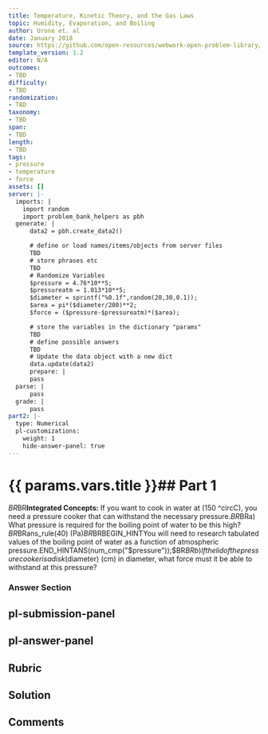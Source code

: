 ```yaml
---
title: Temperature, Kinetic Theory, and the Gas Laws
topic: Humidity, Evaporation, and Boiling
author: Urone et. al
date: January 2018
source: https://github.com/open-resources/webwork-open-problem-library/tree/master/Contrib/BrockPhysics/College_Physics_Urone/13.Temperature_Kinetic_Theory_and_the_Gas_Laws/Humidity_Evaporation_and_Boiling/NU_U17-13-06-020.pg
template_version: 1.2
editor: N/A
outcomes:
- TBD
difficulty:
- TBD
randomization:
- TBD
taxonomy:
- TBD
span:
- TBD
length:
- TBD
tags:
- pressure
- temperature
- force
assets: []
server: |-
  imports: |
    import random
    import problem_bank_helpers as pbh
  generate: |
      data2 = pbh.create_data2()

      # define or load names/items/objects from server files
      TBD
      # store phrases etc
      TBD
      # Randomize Variables
      $pressure = 4.76*10**5;
      $pressureatm = 1.013*10**5;
      $diameter = sprintf("%0.1f",random(20,30,0.1));
      $area = pi*($diameter/200)**2;
      $force = ($pressure-$pressureatm)*($area);

      # store the variables in the dictionary "params"
      TBD
      # define possible answers
      TBD
      # Update the data object with a new dict
      data.update(data2)
      prepare: |
      pass
  parse: |
      pass
  grade: |
      pass
part2: |-
  type: Numerical
  pl-customizations:
    weight: 1
    hide-answer-panel: true
---
```


# {{ params.vars.title }}## Part 1 
$BR$BR<b>Integrated Concepts:</b> If you want to cook in water at (150 ^circC), you need a pressure cooker that can withstand the necessary pressure.$BR$BRa) What pressure is required for the boiling point of water to be this high? $BR$BRans_rule(40) (Pa)$BR$BRBEGIN_HINTYou will need to research tabulated values of the boiling point of water as a function of atmospheric pressure.END_HINTANS(num_cmp("$pressure"));$BR$BRb) If the lid of the pressure cooker is a disk ($diameter) (cm) in diameter, what force must it be able to withstand at this pressure? 


### Answer Section 


## pl-submission-panel 


## pl-answer-panel 


## Rubric 


## Solution 


## Comments 


